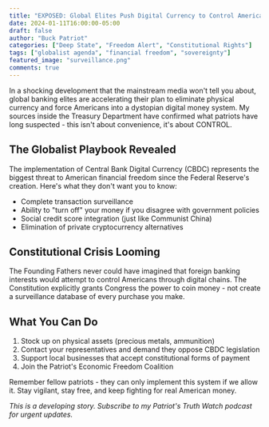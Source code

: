 ```yaml
---
title: "EXPOSED: Global Elites Push Digital Currency to Control American Freedom"
date: 2024-01-11T16:00:00-05:00
draft: false
author: "Buck Patriot"
categories: ["Deep State", "Freedom Alert", "Constitutional Rights"]
tags: ["globalist agenda", "financial freedom", "sovereignty"]
featured_image: "surveillance.png"
comments: true
---
```


In a shocking development that the mainstream media won't tell you about, global banking elites are accelerating their plan to eliminate physical currency and force Americans into a dystopian digital money system. My sources inside the Treasury Department have confirmed what patriots have long suspected - this isn't about convenience, it's about CONTROL.

## The Globalist Playbook Revealed

The implementation of Central Bank Digital Currency (CBDC) represents the biggest threat to American financial freedom since the Federal Reserve's creation. Here's what they don't want you to know:

- Complete transaction surveillance
- Ability to "turn off" your money if you disagree with government policies
- Social credit score integration (just like Communist China)
- Elimination of private cryptocurrency alternatives

## Constitutional Crisis Looming

The Founding Fathers never could have imagined that foreign banking interests would attempt to control Americans through digital chains. The Constitution explicitly grants Congress the power to coin money - not create a surveillance database of every purchase you make.

## What You Can Do

1. Stock up on physical assets (precious metals, ammunition)
2. Contact your representatives and demand they oppose CBDC legislation
3. Support local businesses that accept constitutional forms of payment
4. Join the Patriot's Economic Freedom Coalition

Remember fellow patriots - they can only implement this system if we allow it. Stay vigilant, stay free, and keep fighting for real American money.

*This is a developing story. Subscribe to my Patriot's Truth Watch podcast for urgent updates.* 